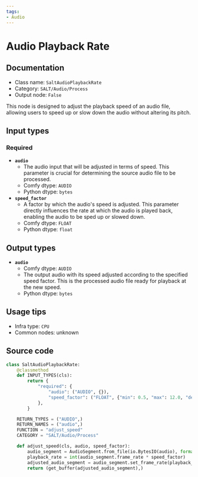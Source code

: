 ```yaml
---
tags:
- Audio
---
```


# Audio Playback Rate
## Documentation
- Class name: `SaltAudioPlaybackRate`
- Category: `SALT/Audio/Process`
- Output node: `False`

This node is designed to adjust the playback speed of an audio file, allowing users to speed up or slow down the audio without altering its pitch.
## Input types
### Required
- **`audio`**
    - The audio input that will be adjusted in terms of speed. This parameter is crucial for determining the source audio file to be processed.
    - Comfy dtype: `AUDIO`
    - Python dtype: `bytes`
- **`speed_factor`**
    - A factor by which the audio's speed is adjusted. This parameter directly influences the rate at which the audio is played back, enabling the audio to be sped up or slowed down.
    - Comfy dtype: `FLOAT`
    - Python dtype: `float`
## Output types
- **`audio`**
    - Comfy dtype: `AUDIO`
    - The output audio with its speed adjusted according to the specified speed factor. This is the processed audio file ready for playback at the new speed.
    - Python dtype: `bytes`
## Usage tips
- Infra type: `CPU`
- Common nodes: unknown


## Source code
```python
class SaltAudioPlaybackRate:
    @classmethod
    def INPUT_TYPES(cls):
        return {
            "required": {
                "audio": ("AUDIO", {}),
                "speed_factor": ("FLOAT", {"min": 0.5, "max": 12.0, "default": 1.0, "step": 0.01}),
            },
        }

    RETURN_TYPES = ("AUDIO",)
    RETURN_NAMES = ("audio",)
    FUNCTION = "adjust_speed"
    CATEGORY = "SALT/Audio/Process"

    def adjust_speed(cls, audio, speed_factor):
        audio_segment = AudioSegment.from_file(io.BytesIO(audio), format="wav")
        playback_rate = int(audio_segment.frame_rate * speed_factor)
        adjusted_audio_segment = audio_segment.set_frame_rate(playback_rate)
        return (get_buffer(adjusted_audio_segment),)

```
